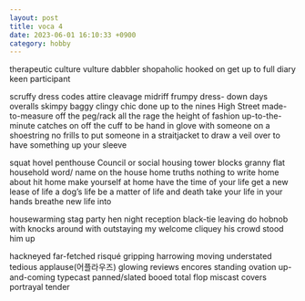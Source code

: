 ```yaml
---
layout: post
title: voca 4
date: 2023-06-01 16:10:33 +0900
category: hobby
---
```


therapeutic
culture vulture
dabbler
shopaholic
hooked on
get up to
full diary
keen participant

scruffy
dress codes
attire
cleavage
midriff
frumpy
dress- down days
overalls
skimpy
baggy
clingy
chic
done up to the nines
High Street
made-to-measure
off the peg/rack
all the rage
the height of fashion
up-to-the-minute
catches on
off the cuff
to be hand in glove with someone
on a shoestring
no frills
to put someone in a straitjacket
to draw a veil over
to have something up your sleeve 

squat
hovel
penthouse
Council or social housing
tower blocks
granny flat
household word/ name
on the house
home truths
nothing to write home about
hit home
make yourself at home
have the time of your life
get a new lease of life
a dog’s life
be a matter of life and death
take your life in your hands
breathe new life into

housewarming
stag party
hen night
reception
black-tie
leaving do
hobnob with
knocks around with
outstaying my welcome
cliquey
his crowd
stood him up

hackneyed
far-fetched
risqué
gripping
harrowing
moving
understated
tedious
applause(어플라우즈)
glowing reviews
encores
standing ovation
up-and-coming
typecast
panned/slated
booed
total flop
miscast
covers 
portrayal
tender
